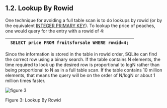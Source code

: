 ## 1\.2\.  Lookup By Rowid



One technique for avoiding a full table scan is to do lookups by
rowid (or by the equivalent [INTEGER PRIMARY KEY](lang_createtable.html#rowid)). To lookup the
price of peaches, one would query for the entry with a rowid of 4:





| ```  SELECT price FROM fruitsforsale WHERE rowid=4;  ``` |
| --- |



Since the information is stored in the table in rowid order, SQLite
can find the correct row using a binary search.
If the table contains N elements, the time required to look up the
desired row is proportional to logN rather than being proportional
to N as in a full table scan. If the table contains 10 million elements,
that means the query will be on the order of N/logN or about 1 million
times faster.





![figure 3](images/qp/rowidlu.gif)  

Figure 3: Lookup By Rowid



